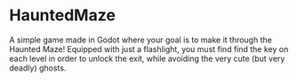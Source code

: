 # HauntedMaze
A simple game made in Godot where your goal is to make it through the Haunted Maze! Equipped with just a flashlight, you must find find the key on each level in order to unlock the exit, while avoiding the very cute (but very deadly) ghosts.
